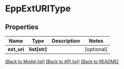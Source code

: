 # EppExtURIType

## Properties
Name | Type | Description | Notes
------------ | ------------- | ------------- | -------------
**ext_uri** | **list[str]** |  | [optional] 

[[Back to Model list]](../README.md#documentation-for-models) [[Back to API list]](../README.md#documentation-for-api-endpoints) [[Back to README]](../README.md)

